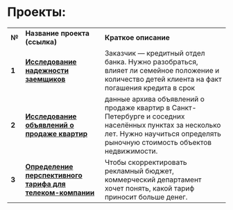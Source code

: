 <h1>Проекты:</h1>
<table>
<tr>
<td><b>№</b></td>
<td><b>Название проекта (ссылка)</b></td>
<td><b>Краткое описание</b></td>
<tr>
<td><b>1</b></td>
<td><a href="https://nbviewer.org/github/MaksimPerepeliuk/data_analysis/blob/main/notebooks/credit_scoring.ipynb" target="_blank"><b>Исследование надежности заемщиков</b></a></td>
<td>Заказчик — кредитный отдел банка. Нужно разобраться, влияет ли семейное положение и количество детей клиента на факт погашения кредита в срок</td>
<tr>
<td> <b>2</b></td>
<td><a href="https://nbviewer.org/github/MaksimPerepeliuk/data_analysis/blob/main/notebooks/apartments_sales.ipynb?flush=true" target="_blank"><b>Исследование объявлений о продаже квартир</b></a></td>
<td>данные архива объявлений о продаже квартир в Санкт-Петербурге и соседних населённых пунктах за несколько лет. Нужно научиться определять рыночную стоимость объектов недвижимости.</td>
<tr>
<td> <b>3</b></td>
<td><a href="https://nbviewer.org/github/MaksimPerepeliuk/data_analysis/blob/main/notebooks/telecom_tariffs.ipynb?flush=true" target="_blank"><b>Определение перспективного тарифа для телеком-компании</b></a></td>
<td>Чтобы скорректировать рекламный бюджет, коммерческий департамент хочет понять, какой тариф приносит больше денег.</td>
<tr>
</table>
